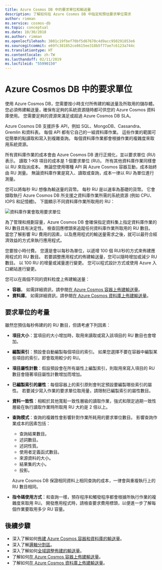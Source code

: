 ```yaml
---
title: Azure Cosmos DB 中的要求單位和輸送量
description: 了解如何在 Azure Cosmos DB 中指定和預估要求單位需求
author: rimman
ms.service: cosmos-db
ms.topic: conceptual
ms.date: 10/30/2018
ms.author: rimman
ms.openlocfilehash: 3801c19fbef70bf5d67670c4d9acc950291853e6
ms.sourcegitcommit: e69fc381852ce8615ee318b5f77ae7c6123a744c
ms.translationtype: HT
ms.contentlocale: zh-TW
ms.lasthandoff: 02/11/2019
ms.locfileid: "55990150"
---
```

# <a name="request-units-in-azure-cosmos-db"></a>Azure Cosmos DB 中的要求單位

使用 Azure Cosmos DB，您需要按小時支付所佈建的輸送量及所取用的儲存體。 您必須佈建輸送量，確保有足夠的系統資源隨時都可供您的 Azure Cosmos 資料庫使用。 您需要足夠的資源來滿足或超過 Azure Cosmos DB SLA。

Azure Cosmos DB 支援許多 API，例如 SQL、MongoDB、Cassandra、Gremlin 和資料表。 每個 API 都有它自己的一組資料庫作業。 這些作業的範圍可從簡單的點讀取和寫入到複雜查詢。 每個資料庫作業都會根據作業的複雜度來取用系統資源。 

所有資料庫作業的成本會由 Azure Cosmos DB 進行正規化，並以要求單位 (RU) 表示。 讀取 1-KB 項目的成本是 1 個要求單位 (RU)。 所有其他資料庫作業同樣會以 RU 來指派成本。 無論您使用哪種 API 與 Azure Cosmos 容器互動，成本始終由 RU 測量。 無論資料庫作業是寫入、讀取或查詢，成本一律以 RU 為單位進行測量。

您可以將每秒 RU 想像為輸送量的貨幣。 每秒 RU 是以速率為基礎的貨幣。 它會擷取執行 Azure Cosmos DB 所支援之資料庫作業所需的系統資源 (例如 CPU、IOPS 和記憶體)。 下圖顯示不同資料庫作業所取用的 RU：

![資料庫作業會取用要求單位](./media/request-units/request-units.png)

為了管理和規劃容量，Azure Cosmos DB 會確保指定資料集上指定資料庫作業的 RU 數目具有決定性。 檢查回應標頭來追蹤任何資料庫作業所取用的 RU 數目。 當您了解影響 RU 費用的因素，以及應用程式的輸送量需求之後，就可以最符合經濟效益的方式來執行應用程式。

您要按小時付費。 您還是會以每秒為單位，以遞增 100 個 RU/秒的方式來佈建應用程式的 RU 數目。 若要調整應用程式的佈建輸送量，您可以隨時增加或減少 RU 數目。 以 100 RU 的增量或減量進行變更。 您可以程式設計方式或使用 Azure 入口網站進行變更。

您可以在兩個不同的資料粒度上佈建輸送量： 

* **容器**。 如需詳細資訊，請參閱[在 Azure Cosmos 容器上佈建輸送量](how-to-provision-container-throughput.md)。
* **資料庫**。 如需詳細資訊，請參閱[在 Azure Cosmos 資料庫上佈建輸送量](how-to-provision-database-throughput.md)。

## <a name="request-unit-considerations"></a>要求單位的考量

雖然您預估每秒佈建的的 RU 數目，但請考慮下列因素：

* **項目大小**：當項目的大小增加時，取用來讀取或寫入該項目的 RU 數目也會增加。

* **編製索引**：預設會自動編製每個項目的索引。 如果您選擇不要在容器中編製某些項目的索引，即會取用較少的 RU。

* **項目屬性計數**：假設預設會在所有屬性上編製索引，則取用來寫入項目的 RU 數目會隨著項目屬性計數增加而增加。

* **已編製索引的屬性**：每個容器上的索引原則會判定預設要編製哪些索引的屬性。 若要減少寫入作業的要求單位取用量，請限制已編製索引的屬性數目。

* **資料一致性**：相較於其他寬鬆一致性層級的讀取作業，強式和限定過期一致性層級在執行讀取作業時所取用 RU 大約是 2 倍以上。

* **查詢模式**：查詢的複雜性會影響針對作業所耗用的要求單位數目。 影響查詢作業成本的因素包括： 
    
    - 查詢結果數目。
    - 述詞數目。
    - 述詞性質。
    - 使用者定義函式數目。
    - 來源資料的大小。
    - 結果集的大小。
    - 投影。

  Azure Cosmos DB 保證相同資料上相同查詢的成本，一律會與重複執行上的 RU 數目相同。

* **指令碼使用方式**：和查詢一樣，預存程序和觸發程序都會根據所執行作業的複雜度來取用 RU。 開發應用程式時，請檢查要求費用標頭，以便進一步了解每個作業要取用多少 RU 容量。

## <a name="next-steps"></a>後續步驟

* 深入了解如何[佈建 Azure Cosmos 容器和資料庫的輸送量](set-throughput.md)。
* 深入了解[邏輯分割區](partition-data.md)。
* 深入了解如何[全域調整佈建的輸送量](scaling-throughput.md)。
* 了解如何[在 Azure Cosmos 容器上佈建輸送量](how-to-provision-container-throughput.md)。
* 了解如何[在 Azure Cosmos 資料庫上佈建輸送量](how-to-provision-database-throughput.md)。
